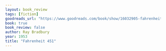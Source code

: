 ```yaml
---
layout: book_review
tags: [fiction]
goodreads_url: "https://www.goodreads.com/book/show/16032905-fahrenheit-451"
book: true
book_review: false
author: Ray Bradbury
year: 1953
title: "Fahrenheit 451"
---
```

